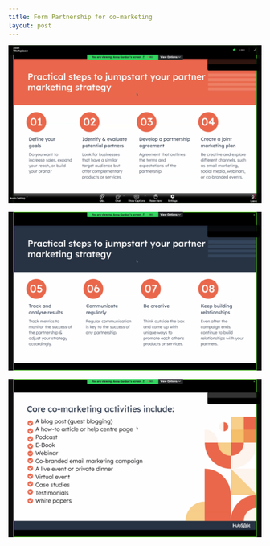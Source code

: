 ```yaml
---
title: Form Partnership for co-marketing
layout: post
---
```


![comarketing 1](/assets/2024-comarketing/comarketing-1.png)

![comarketing 2](/assets/2024-comarketing/comarketing-2.png)

![comarketing 3](/assets/2024-comarketing/comarketing-3.png)
